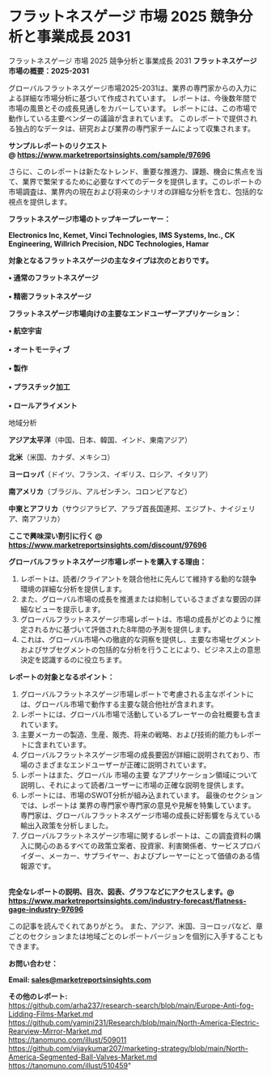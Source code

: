 # フラットネスゲージ 市場 2025 競争分析と事業成長 2031
 フラットネスゲージ 市場 2025 競争分析と事業成長 2031
<strong><b>フラットネスゲージ市場の概要：2025-2031</b></strong>

グローバルフラットネスゲージ市場2025-2031は、業界の専門家からの入力による詳細な市場分析に基づいて作成されています。 レポートは、今後数年間で市場の風景とその成長見通しをカバーしています。 レポートには、この市場で動作している主要ベンダーの議論が含まれています。 このレポートで提供される独占的なデータは、研究および業界の専門家チームによって収集されます。

<strong>サンプルレポートのリクエスト @ <a href=https://www.marketreportsinsights.com/sample/97696>https://www.marketreportsinsights.com/sample/97696</a></strong>

さらに、このレポートは新たなトレンド、重要な推進力、課題、機会に焦点を当て、業界で繁栄するために必要なすべてのデータを提供します。このレポートの市場調査は、業界内の現在および将来のシナリオの詳細な分析を含む、包括的な視点を提供します。

<strong>フラットネスゲージ市場のトップキープレーヤー：</strong>

<strong>Electronics Inc, Kemet, Vinci Technologies, IMS Systems, Inc., CK Engineering, Willrich Precision, NDC Technologies, Hamar</strong>

<strong><b>対象となるフラットネスゲージの主なタイプは次のとおりです。</b></strong>

<strong>• 通常のフラットネスゲージ<br><br>• 精密フラットネスゲージ</strong>

<strong><b>フラットネスゲージ市場向けの主要なエンドユーザーアプリケーション：</b></strong>

<strong>• 航空宇宙<br><br>• オートモーティブ<br><br>• 製作<br><br>• プラスチック加工<br><br>• ロールアライメント</strong>

 地域分析

<strong><b>アジア太平洋</b></strong>（中国、日本、韓国、インド、東南アジア）

<strong><b>北米</b></strong>（米国、カナダ、メキシコ）

<strong><b>ヨーロッパ</b></strong>（ドイツ、フランス、イギリス、ロシア、イタリア）

<strong><b>南アメリカ</b></strong>（ブラジル、アルゼンチン、コロンビアなど）

<strong><b>中東とアフリカ</b></strong>（サウジアラビア、アラブ首長国連邦、エジプト、ナイジェリア、南アフリカ）

<strong>ここで興味深い割引に行く @ <a href=https://www.marketreportsinsights.com/discount/97696>https://www.marketreportsinsights.com/discount/97696</a></strong>

<strong><b>グローバルフラットネスゲージ市場レポートを購入する理由：</b></strong>
<ol>
  <li>レポートは、読者/クライアントを競合他社に先んじて維持する動的な競争環境の詳細な分析を提供します。</li>
  <li>また、グローバル市場の成長を推進または抑制しているさまざまな要因の詳細なビューを提示します。</li>
  <li>グローバルフラットネスゲージ市場レポートは、市場の成長がどのように推定されるかに基づいて評価された8年間の予測を提供します。</li>
  <li>これは、グローバル市場への徹底的な洞察を提供し、主要な市場セグメントおよびサブセグメントの包括的な分析を行うことにより、ビジネス上の意思決定を認識するのに役立ちます。</li>
</ol>
<strong><b>レポートの対象となるポイント：</b></strong>
<ol>
  <li>グローバルフラットネスゲージ市場レポートで考慮される主なポイントには、グローバル市場で動作する主要な競合他社が含まれます。</li>
  <li>レポートには、グローバル市場で活動しているプレーヤーの会社概要も含まれています。</li>
  <li>主要メーカーの製造、生産、販売、将来の戦略、および技術的能力もレポートに含まれています。</li>
  <li>グローバルフラットネスゲージ市場の成長要因が詳細に説明されており、市場のさまざまなエンドユーザーが正確に説明されています。</li>
  <li>レポートはまた、グローバル 市場の主要 なアプリケーション領域について説明し、それによって読者/ユーザーに市場の正確な説明を提供します。</li>
  <li>レポートには、市場のSWOT分析が組み込まれています。 最後のセクションでは、レポートは 業界の専門家や専門家の意見や見解を特集しています。 専門家は、グローバルフラットネスゲージ市場の成長に好影響を与えている輸出入政策を分析しました。</li>
  <li>グローバルフラットネスゲージ市場に関するレポートは、この調査資料の購入に関心のあるすべての政策立案者、投資家、利害関係者、サービスプロバイダー、メーカー、サプライヤー、およびプレーヤーにとって価値のある情報源です。</li>
</ol><br>
<strong>完全なレポートの説明、目次、図表、グラフなどにアクセスします。@ <a href=https://www.marketreportsinsights.com/industry-forecast/flatness-gage-industry-97696>https://www.marketreportsinsights.com/industry-forecast/flatness-gage-industry-97696</a></strong>

この記事を読んでくれてありがとう。 また、アジア、米国、ヨーロッパなど、章ごとのセクションまたは地域ごとのレポートバージョンを個別に入手することもできます。

<strong><b>お問い合わせ：</b></strong>

<strong>Email: </strong><a href=mailto:sales@marketreportsinsights.com><strong>sales@marketreportsinsights.com</strong></a>

<strong>その他のレポート:</strong>
<br>
<a href=https://github.com/arha237/research-search/blob/main/Europe-Anti-fog-Lidding-Films-Market.md>https://github.com/arha237/research-search/blob/main/Europe-Anti-fog-Lidding-Films-Market.md</a>
<br>
<a href=https://github.com/yamini231/Research/blob/main/North-America-Electric-Rearview-Mirror-Market.md>https://github.com/yamini231/Research/blob/main/North-America-Electric-Rearview-Mirror-Market.md</a>
<br>
<a href=https://tanomuno.com/illust/509011>https://tanomuno.com/illust/509011</a>
<br>
<a href=https://github.com/vijaykumar207/marketing-strategy/blob/main/North-America-Segmented-Ball-Valves-Market.md>https://github.com/vijaykumar207/marketing-strategy/blob/main/North-America-Segmented-Ball-Valves-Market.md</a>
<br>
<a href=https://tanomuno.com/illust/510459>https://tanomuno.com/illust/510459</a>"
